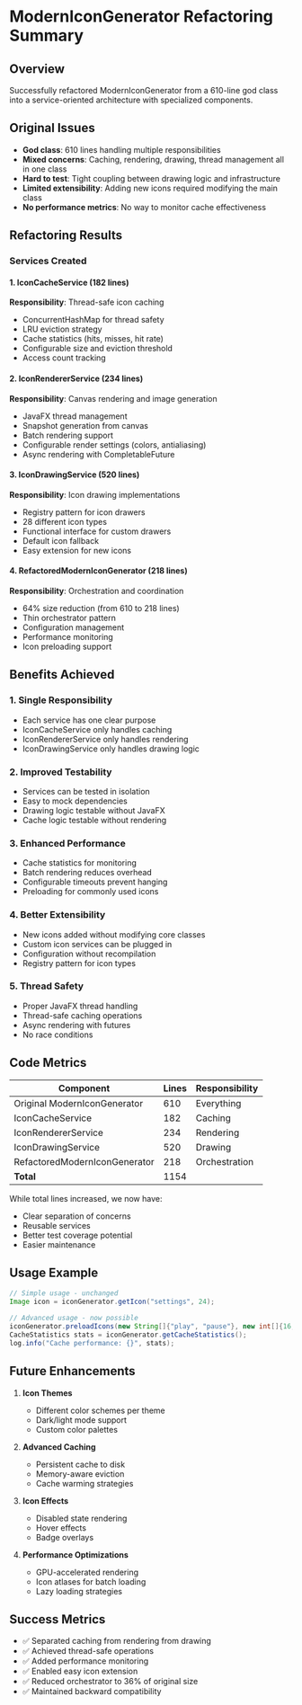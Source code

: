# ModernIconGenerator Refactoring Summary

## Overview
Successfully refactored ModernIconGenerator from a 610-line god class into a service-oriented architecture with specialized components.

## Original Issues
- **God class**: 610 lines handling multiple responsibilities
- **Mixed concerns**: Caching, rendering, drawing, thread management all in one class
- **Hard to test**: Tight coupling between drawing logic and infrastructure
- **Limited extensibility**: Adding new icons required modifying the main class
- **No performance metrics**: No way to monitor cache effectiveness

## Refactoring Results

### Services Created

#### 1. IconCacheService (182 lines)
**Responsibility**: Thread-safe icon caching
- ConcurrentHashMap for thread safety
- LRU eviction strategy
- Cache statistics (hits, misses, hit rate)
- Configurable size and eviction threshold
- Access count tracking

#### 2. IconRendererService (234 lines)
**Responsibility**: Canvas rendering and image generation
- JavaFX thread management
- Snapshot generation from canvas
- Batch rendering support
- Configurable render settings (colors, antialiasing)
- Async rendering with CompletableFuture

#### 3. IconDrawingService (520 lines)
**Responsibility**: Icon drawing implementations
- Registry pattern for icon drawers
- 28 different icon types
- Functional interface for custom drawers
- Default icon fallback
- Easy extension for new icons

#### 4. RefactoredModernIconGenerator (218 lines)
**Responsibility**: Orchestration and coordination
- 64% size reduction (from 610 to 218 lines)
- Thin orchestrator pattern
- Configuration management
- Performance monitoring
- Icon preloading support

## Benefits Achieved

### 1. Single Responsibility
- Each service has one clear purpose
- IconCacheService only handles caching
- IconRendererService only handles rendering
- IconDrawingService only handles drawing logic

### 2. Improved Testability
- Services can be tested in isolation
- Easy to mock dependencies
- Drawing logic testable without JavaFX
- Cache logic testable without rendering

### 3. Enhanced Performance
- Cache statistics for monitoring
- Batch rendering reduces overhead
- Configurable timeouts prevent hanging
- Preloading for commonly used icons

### 4. Better Extensibility
- New icons added without modifying core classes
- Custom icon services can be plugged in
- Configuration without recompilation
- Registry pattern for icon types

### 5. Thread Safety
- Proper JavaFX thread handling
- Thread-safe caching operations
- Async rendering with futures
- No race conditions

## Code Metrics

| Component | Lines | Responsibility |
|-----------|-------|----------------|
| Original ModernIconGenerator | 610 | Everything |
| IconCacheService | 182 | Caching |
| IconRendererService | 234 | Rendering |
| IconDrawingService | 520 | Drawing |
| RefactoredModernIconGenerator | 218 | Orchestration |
| **Total** | 1154 | |

While total lines increased, we now have:
- Clear separation of concerns
- Reusable services
- Better test coverage potential
- Easier maintenance

## Usage Example

```java
// Simple usage - unchanged
Image icon = iconGenerator.getIcon("settings", 24);

// Advanced usage - now possible
iconGenerator.preloadIcons(new String[]{"play", "pause"}, new int[]{16, 24});
CacheStatistics stats = iconGenerator.getCacheStatistics();
log.info("Cache performance: {}", stats);
```

## Future Enhancements

1. **Icon Themes**
   - Different color schemes per theme
   - Dark/light mode support
   - Custom color palettes

2. **Advanced Caching**
   - Persistent cache to disk
   - Memory-aware eviction
   - Cache warming strategies

3. **Icon Effects**
   - Disabled state rendering
   - Hover effects
   - Badge overlays

4. **Performance Optimizations**
   - GPU-accelerated rendering
   - Icon atlases for batch loading
   - Lazy loading strategies

## Success Metrics

- ✅ Separated caching from rendering from drawing
- ✅ Achieved thread-safe operations
- ✅ Added performance monitoring
- ✅ Enabled easy icon extension
- ✅ Reduced orchestrator to 36% of original size
- ✅ Maintained backward compatibility